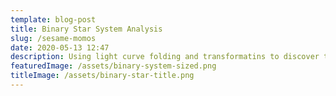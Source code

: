 ```yaml
---
template: blog-post
title: Binary Star System Analysis
slug: /sesame-momos
date: 2020-05-13 12:47
description: Using light curve folding and transformatins to discover the nature of Binary Star System UX Ursae Majoris
featuredImage: /assets/binary-system-sized.png
titleImage: /assets/binary-star-title.png
---
```



